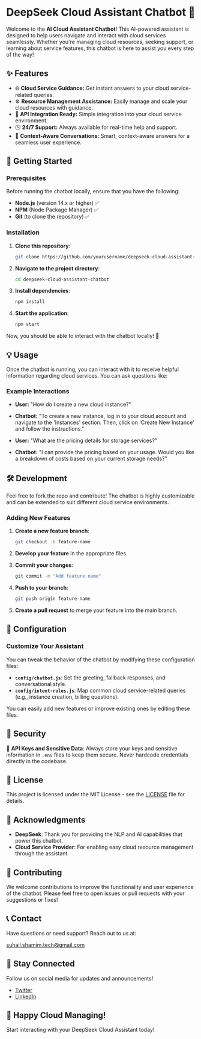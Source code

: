 # DeepSeek Cloud Assistant Chatbot 🚀

Welcome to the **AI Cloud Assistant Chatbot**! This AI-powered assistant is designed to help users navigate and interact with cloud services seamlessly. Whether you're managing cloud resources, seeking support, or learning about service features, this chatbot is here to assist you every step of the way!


## ✨ Features

- 🌐 **Cloud Service Guidance:** Get instant answers to your cloud service-related queries.
- ⚙️ **Resource Management Assistance:** Easily manage and scale your cloud resources with guidance.
- 🔗 **API Integration Ready:** Simple integration into your cloud service environment.
- 🕒 **24/7 Support:** Always available for real-time help and support.
- 💬 **Context-Aware Conversations:** Smart, context-aware answers for a seamless user experience.


## 🚀 Getting Started


### Prerequisites

Before running the chatbot locally, ensure that you have the following:

- **Node.js** (version 14.x or higher) ✅
- **NPM** (Node Package Manager) ✅
- **Git** (to clone the repository) ✅


### Installation

1. **Clone this repository**:

   ```bash
   git clone https://github.com/yourusername/deepseek-cloud-assistant-chatbot.git
   ```

2. **Navigate to the project directory**:

   ```bash
   cd deepseek-cloud-assistant-chatbot
   ```

3. **Install dependencies**:

   ```bash
   npm install
   ```

4. **Start the application**:

   ```bash
   npm start
   ```

Now, you should be able to interact with the chatbot locally! 🎉


## 💡 Usage

Once the chatbot is running, you can interact with it to receive helpful information regarding cloud services. You can ask questions like:


### Example Interactions


- **User:** "How do I create a new cloud instance?"
- **Chatbot:** "To create a new instance, log in to your cloud account and navigate to the 'Instances' section. Then, click on 'Create New Instance' and follow the instructions."

- **User:** "What are the pricing details for storage services?"
- **Chatbot:** "I can provide the pricing based on your usage. Would you like a breakdown of costs based on your current storage needs?"

    
## 🛠️ Development

Feel free to fork the repo and contribute! The chatbot is highly customizable and can be extended to suit different cloud service environments.


### Adding New Features

1. **Create a new feature branch**:

   ```bash
   git checkout -b feature-name
   ```

2. **Develop your feature** in the appropriate files.
3. **Commit your changes**:

   ```bash
   git commit -m "Add feature name"
   ```

4. **Push to your branch**:

   ```bash
   git push origin feature-name
   ```

5. **Create a pull request** to merge your feature into the main branch.


## 🔧 Configuration

### Customize Your Assistant

You can tweak the behavior of the chatbot by modifying these configuration files:

- **`config/chatbot.js`**: Set the greeting, fallback responses, and conversational style.
- **`config/intent-rules.js`**: Map common cloud service-related queries (e.g., instance creation, billing questions).

You can easily add new features or improve existing ones by editing these files.


## 🔐 Security

🔑 **API Keys and Sensitive Data**: Always store your keys and sensitive information in `.env` files to keep them secure. Never hardcode credentials directly in the codebase.


## 📝 License

This project is licensed under the MIT License - see the [LICENSE](LICENSE) file for details.



## 🙏 Acknowledgments


- **DeepSeek**: Thank you for providing the NLP and AI capabilities that power this chatbot.
- **Cloud Service Provider**: For enabling easy cloud resource management through the assistant.


    
## 📣 Contributing

We welcome contributions to improve the functionality and user experience of the chatbot. Please feel free to open issues or pull requests with your suggestions or fixes!


## 📞 Contact

Have questions or need support? Reach out to us at:

[suhail.shamim.tech@gmail.com](mailto:suhail.shamim.tech@gmail.com)



## 🌟 Stay Connected

Follow us on social media for updates and announcements!

- [Twitter](https://twitter.com/i_suhail_shl)
- [LinkedIn](https://linkedin.com/in/suhail-shamim)


## 🎉 Happy Cloud Managing!

Start interacting with your DeepSeek Cloud Assistant today!




